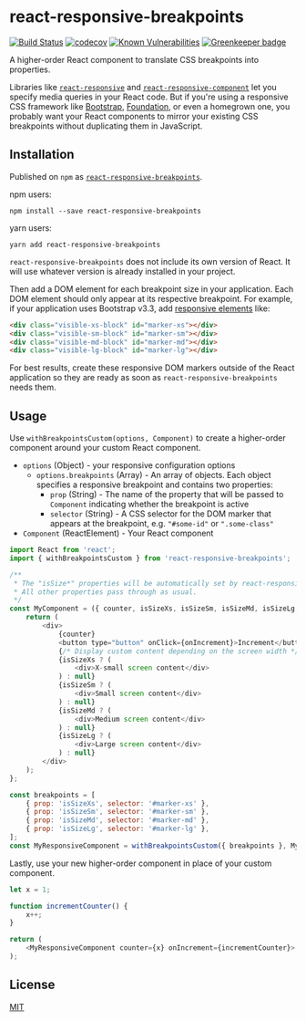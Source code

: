 # react-responsive-breakpoints

[![Build Status](https://travis-ci.org/wimpyprogrammer/react-responsive-breakpoints.svg?branch=feature%2Fautomated-builds)](https://travis-ci.org/wimpyprogrammer/react-responsive-breakpoints)
[![codecov](https://codecov.io/gh/wimpyprogrammer/react-responsive-breakpoints/branch/master/graph/badge.svg)](https://codecov.io/gh/wimpyprogrammer/react-responsive-breakpoints)
[![Known Vulnerabilities](https://snyk.io/test/github/wimpyprogrammer/react-responsive-breakpoints/badge.svg)](https://snyk.io/test/github/wimpyprogrammer/react-responsive-breakpoints)
[![Greenkeeper badge](https://badges.greenkeeper.io/wimpyprogrammer/react-responsive-breakpoints.svg)](https://greenkeeper.io/)

A higher-order React component to translate CSS breakpoints into properties.

Libraries like [`react-responsive`](https://www.npmjs.com/package/react-responsive) and [`react-responsive-component`](https://www.npmjs.com/package/react-responsive-component) let you specify media queries in your React code.  But if you're using a responsive CSS framework like [Bootstrap](https://getbootstrap.com/), [Foundation](https://foundation.zurb.com/), or even a homegrown one, you probably want your React components to mirror your existing CSS breakpoints without duplicating them in JavaScript.

## Installation

Published on `npm` as [`react-responsive-breakpoints`](https://www.npmjs.com/package/react-responsive-breakpoints).

npm users:
```
npm install --save react-responsive-breakpoints
```

yarn users:
```
yarn add react-responsive-breakpoints
```

`react-responsive-breakpoints` does not include its own version of React.  It will use whatever version is already installed in your project.

Then add a DOM element for each breakpoint size in your application.  Each DOM element should only appear at its respective breakpoint.  For example, if your application uses Bootstrap v3.3, add [responsive elements](https://getbootstrap.com/docs/3.3/css/#responsive-utilities) like:

```html
<div class="visible-xs-block" id="marker-xs"></div>
<div class="visible-sm-block" id="marker-sm"></div>
<div class="visible-md-block" id="marker-md"></div>
<div class="visible-lg-block" id="marker-lg"></div>
```

For best results, create these responsive DOM markers outside of the React application so they are ready as soon as `react-responsive-breakpoints` needs them.

## Usage

Use `withBreakpointsCustom(options, Component)` to create a higher-order component around your custom React component.
- `options` (Object) - your responsive configuration options
	- `options.breakpoints` (Array) - An array of objects.  Each object specifies a responsive breakpoint and contains two properties:
		- `prop` (String) - The name of the property that will be passed to `Component` indicating whether the breakpoint is active
		- `selector` (String) - A CSS selector for the DOM marker that appears at the breakpoint, e.g. `"#some-id"` or `".some-class"`
- `Component` (ReactElement) - Your React component

```js
import React from 'react';
import { withBreakpointsCustom } from 'react-responsive-breakpoints';

/**
 * The "isSize*" properties will be automatically set by react-responsive-breakpoints.
 * All other properties pass through as usual.
 */
const MyComponent = ({ counter, isSizeXs, isSizeSm, isSizeMd, isSizeLg, onIncrement }) => {
	return (
		<div>
			{counter}
			<button type="button" onClick={onIncrement}>Increment</button>
			{/* Display custom content depending on the screen width */}
			{isSizeXs ? (
				<div>X-small screen content</div>
			) : null}
			{isSizeSm ? (
				<div>Small screen content</div>
			) : null}
			{isSizeMd ? (
				<div>Medium screen content</div>
			) : null}
			{isSizeLg ? (
				<div>Large screen content</div>
			) : null}
		</div>
	);
};

const breakpoints = [
	{ prop: 'isSizeXs', selector: '#marker-xs' },
	{ prop: 'isSizeSm', selector: '#marker-sm' },
	{ prop: 'isSizeMd', selector: '#marker-md' },
	{ prop: 'isSizeLg', selector: '#marker-lg' },
];
const MyResponsiveComponent = withBreakpointsCustom({ breakpoints }, MyComponent);
```

Lastly, use your new higher-order component in place of your custom component.

```js
let x = 1;

function incrementCounter() {
	x++;
}

return (
	<MyResponsiveComponent counter={x} onIncrement={incrementCounter}>
);
```

## License

[MIT](/LICENSE.md)
